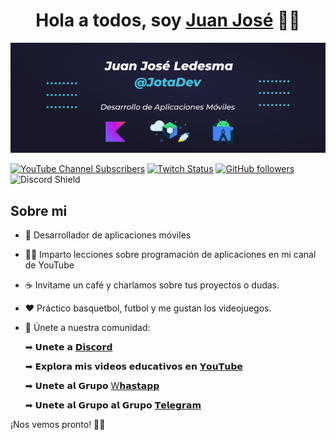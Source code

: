 <div align="center">
<h1 align="center">Hola a todos, soy <a href="https://youtube.com/channel/UCR7QOqZxASBY1OdAPz25pzA">Juan José</a> 👋👋</h1>
</div>
<p width="100%" align="center"><img src="https://github.com/jledesma25/jledesma25/blob/90212a6c239727aeb32e84023aa5914728810824/Group%2067%20(2).png"></p>

[![YouTube Channel Subscribers](https://img.shields.io/youtube/channel/subscribers/UCIjEgHA1vatSR2K4rfcdNRg?style=social)](https://youtube.com/aristidevs?sub_confirmation=1)
[![Twitch Status](https://img.shields.io/twitch/status/aristidevs?style=social)](https://www.twitch.tv/aristidevs)
[![GitHub followers](https://img.shields.io/github/followers/arisguimera?style=social)](https://github.com/ArisGuimera)
![Discord Shield](https://discordapp.com/api/guilds/807719549075980308/widget.png?style=shield)

## Sobre mi

- 📲 Desarrollador de aplicaciones móviles
- :man_technologist: Imparto lecciones sobre programación de aplicaciones en mi canal de YouTube
- :coffee: Invitame un café y charlamos sobre tus proyectos o dudas.
- :heart: Práctico basquetbol, futbol y me gustan los videojuegos.
- :muscle: Únete a nuestra comunidad:
  
  ➡ 𝗨𝗻𝗲𝘁𝗲 𝗮 [𝗗𝗶𝘀𝗰𝗼𝗿𝗱](https://discord.gg/vuBaZ6fBpA)
  
  ➡ 𝗘𝘅𝗽𝗹𝗼𝗿𝗮 𝗺𝗶𝘀 𝘃𝗶𝗱𝗲𝗼𝘀 𝗲𝗱𝘂𝗰𝗮𝘁𝗶𝘃𝗼𝘀 𝗲𝗻 [𝗬𝗼𝘂𝗧𝘂𝗯𝗲](https://www.youtube.com/channel/UCR7QOqZxASBY1OdAPz25pzA)
  
  ➡ 𝗨𝗻𝗲𝘁𝗲 𝗮𝗹 𝗚𝗿𝘂𝗽𝗼 [W𝗵𝗮𝘀𝘁𝗮𝗽𝗽](https://chat.whatsapp.com/LLVrXOz2KYvCtwfmJtpODw)
  
  ➡ 𝗨𝗻𝗲𝘁𝗲 𝗮𝗹 𝗚𝗿𝘂𝗽𝗼 𝗮𝗹 𝗚𝗿𝘂𝗽𝗼 [𝗧𝗲𝗹𝗲𝗴𝗿𝗮𝗺](https://t.me/+WeLRNGy5IfE1YTdh)

¡Nos vemos pronto! 🚀✨
